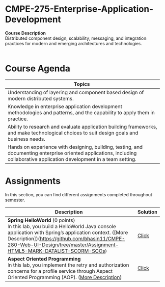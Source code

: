 # CMPE-275-Enterprise-Application-Development

<b>Course Description</b><br>
Distributed component design, scalability, messaging, and integration practices for modern and emerging architectures and technologies. 
<br><br>

# Course Agenda

| Topics  |
|------------------------------------------------------------|
| Understanding of layering and component based design of modern distributed systems.|
| Knowledge in enterprise application development methodologies and patterns, and the capability to apply them in practice.|
| Ability to research and evaluate application building frameworks, and make technological choices to suit design goals and business needs.|
| Hands on experience with designing, building, testing, and documenting enterprise oriented applications, including collaborative application development in a team setting.|


# Assignments
In this section, you can find different assignments completed throughout semester. 

| Description   | Solution |
|------------------------------------------------------------|-----------------------------------------------------------------------------------------------------|
| <b>Spring HelloWorld</b> (0 points) <br>  In this lab, you build a HelloWorld Java console application with Spring’s application context. ([More Description])(https://github.com/bhasin11/CMPE-280-Web-UI-Design/tree/master/Assignment-HTML5-MARK-DATALIST-SCORM-SCOs)              | [Click](https://github.com/bhasin11/CMPE-280-Web-UI-Design/tree/master/Assignment-HTML5-MARK-DATALIST-SCORM-SCOs)
| <b>Aspect Oriented Programming</b> <br> In this lab, you implement the retry and authorization concerns for a profile service through Aspect Oriented Programming (AOP). ([More Description](https://github.com/bhasin11/CMPE-280-Web-UI-Design/tree/master/Assignment-HTML5-MARK-DATALIST-SCORM-SCOs))              | [Click](https://github.com/bhasin11/CMPE-280-Web-UI-Design/tree/master/Assignment-HTML5-MARK-DATALIST-SCORM-SCOs)
